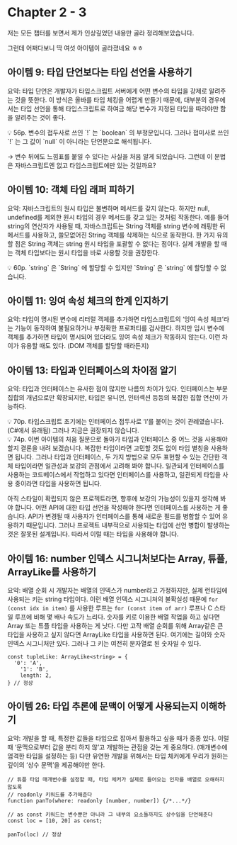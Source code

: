 # Chapter 2 - 3

저는 모든 챕터를 보면서 제가 인상깊었던 내용만 골라 정리해보았습니다.

그런데 어쩌다보니 딱 여섯 아이템이 골라졌네요 ㅎㅎ

## 아이템 9: 타입 단언보다는 타입 선언을 사용하기

요약: 타입 단언은 개발자가 타입스크립트 서버에게 어떤 변수의 타입을 강제로 알려주는 것을 뜻한다. 이 방식은 올바를 타입 체킹을 어렵게 만들기 때문에, 대부분의 경우에서는 타입 선언을 통해 타입스크립트로 하여금 해당 변수가 지정된 타입을 따라야만 함을 알려주는 것이 좋다.

<aside>
💡 56p. 변수의 접두사로 쓰인 `!` 는 `boolean` 의 부정문입니다. 그러나 접미사로 쓰인 `!` 는 그 값이 `null` 이 아니라는 단언문으로 해석됩니다.

</aside>

→ 변수 뒤에도 느낌표를 붙일 수 있다는 사실을 처음 알게 되었습니다. 그런데 이 문법은 자바스크립트엔 없고 타입스크립트에만 있는 것일까요?

## 아이템 10: 객체 타입 래퍼 피하기

요약: 자바스크립트의 원시 타입은 불변하며 메서드를 갖지 않는다. 하지만 null, undefined를 제외한 원시 타입의 경우 메서드를 갖고 있는 것처럼 작동한다. 예를 들어 string의 연산자가 사용될 때, 자바스크립트는 String 객체를 string 변수에 래핑한 뒤 메서드를 사용하고, 쓸모없어진 String 객체를 삭제하는 식으로 동작한다. 한 가지 유의할 점은 String 객체는 string 원시 타입을 포괄할 수 없다는 점이다. 실제 개발을 할 때는 객체 타입보다는 원시 타입을 바로 사용할 것을 권장한다.

<aside>
💡 60p. `string` 은 `String` 에 할당할 수 있지만 `String` 은  `string` 에 할당할 수 없습니다.

</aside>

## 아이템 11: 잉여 속성 체크의 한계 인지하기

요약: 타입이 명시된 변수에 리터럴 객체를 추가하면 타입스크립트의 ‘잉여 속성 체크’라는 기능이 동작하여 불필요하거나 부정확한 프로퍼티를 검사한다. 하지만 임시 변수에 객체를 추가하면 타입이 명시되어 있더라도 잉여 속성 체크가 작동하지 않는다. 이런 차이가 유용할 때도 있다. (DOM 객체를 할당할 때라든지)

## 아이템 13: 타입과 인터페이스의 차이점 알기

요약: 타입과 인터페이스는 유사한 점이 많지만 나름의 차이가 있다. 인터페이스는 부분집합의 개념으로만 확장되지만, 타입은 유니언, 인터섹션 등등의 복잡한 집합 연산이 가능하다.

<aside>
💡 70p. 타입스크립트 초기에는 인터페이스 접두사로 ‘I’를 붙이는 것이 관례였습니다. (C#에서 유래됨) 그러나 지금은 권장되지 않습니다.

</aside>

<aside>
💡 74p. 이번 아이템의 처음 질문으로 돌아가 타입과 인터페이스 중 어느 것을 사용해야 할지 결론을 내려 보겠습니다. 복잡한 타입이라면 고민할 것도 없이 타입 별칭을 사용하면 됩니다. 그러나 타입과 인터페이스, 두 가지 방법으로 모두 표현할 수 있는 간단한 객체 타입이라면 일관성과 보강의 관점에서 고려해 봐야 합니다. 일관되게 인터페이스를 사용하는 코드베이스에서 작업하고 있다면 인터페이스를 사용하고, 일관되게 타입을 사용 중이라면 타입을 사용하면 됩니다.

아직 스타일이 확립되지 않은 프로젝트라면, 향후에 보강의 가능성이 있을지 생각해 봐야 합니다. 어떤 API에 대한 타입 선언을 작성해야 한다면 인터페이스를 사용하는 게 좋습니다. API가 변경될 때 사용자가 인터페이스를 통해 새로운 필드를 병합할 수 있어 유용하기 때문입니다. 그러나 프로젝트 내부적으로 사용되는 타입에 선언 병합이 발생하는 것은 잘못된 설계입니다. 따라서 이럴 때는 타입을 사용해야 합니다.

</aside>

## 아이템 16: number 인덱스 시그니처보다는 Array, 튜플, ArrayLike를 사용하기

요약: 배열 순회 시 개발자는 배열의 인덱스가 number라고 가정하지만, 실제 런타임에 사용되는 키는 string 타입이다. 이런 배열 인덱스 시그니처의 불확실성 때문에 `for (const idx in item)` 를 사용한 루프는 `for (const item of arr)` 루프나 C 스타일 루프에 비해 몇 배나 속도가 느리다. 숫자를 키로 이용한 배열 작업을 하고 싶다면 Array 또는 튜플 타입을 사용하는 게 낫다. 다만 고작 배열 순회를 위해 Array같은 큰 타입을 사용하고 싶지 않다면 ArrayLike 타입을 사용하면 된다. 여기에는 길이와 숫자 인덱스 시그니처만 있다. 그러나 그 키는 여전히 문자열로 된 숫자일 수 있다.

```tsx
const tupleLike: ArrayLike<string> = {
  '0': 'A',
	'1': 'B',
	length: 2,
} // 정상
```

## 아이템 26: 타입 추론에 문맥이 어떻게 사용되는지 이해하기

요약: 개발을 할 때, 특정한 값들을 타입으로 잡아서 활용하고 싶을 때가 종종 있다. 이럴 때 ‘문맥으로부터 값을 분리 하지 않’고 개발하는 관점을 갖는 게 중요하다. (매개변수에 엄격한 타입을 설정하는 등) 다만 유연한 개발을 위해서는 타입 체커에게 우리가 원하는 깊이의 ‘상수 문맥’을 제공해야만 한다.

```tsx
// 튜플 타입 매개변수를 설정할 때, 타입 체커가 실제로 들어오는 인자를 배열로 오해하지 않도록
// readonly 키워드를 추가해준다
function panTo(where: readonly [number, number]) {/*...*/}

// as const 키워드는 변수뿐만 아니라 그 내부의 요소들까지도 상수임을 단언해준다
const loc = [10, 20] as const;

panTo(loc) // 정상
```
